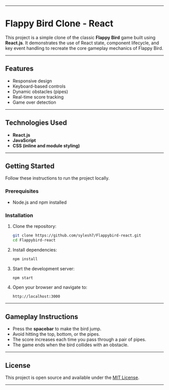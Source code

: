 
---

# Flappy Bird Clone - React

This project is a simple clone of the classic **Flappy Bird** game built using **React.js**. It demonstrates the use of React state, component lifecycle, and key event handling to recreate the core gameplay mechanics of Flappy Bird.

---

## Features

* Responsive design
* Keyboard-based controls
* Dynamic obstacles (pipes)
* Real-time score tracking
* Game over detection

---

## Technologies Used

* **React.js**
* **JavaScript**
* **CSS (inline and module styling)**

---

## Getting Started

Follow these instructions to run the project locally.

### Prerequisites

* Node.js and npm installed

### Installation

1. Clone the repository:

   ```bash
   git clone https://github.com/sylesh7/Flappybird-react.git
   cd Flappybird-react
   ```

2. Install dependencies:

   ```bash
   npm install
   ```

3. Start the development server:

   ```bash
   npm start
   ```

4. Open your browser and navigate to:

   ```
   http://localhost:3000
   ```

---

## Gameplay Instructions

* Press the **spacebar** to make the bird jump.
* Avoid hitting the top, bottom, or the pipes.
* The score increases each time you pass through a pair of pipes.
* The game ends when the bird collides with an obstacle.

---

## License

This project is open source and available under the [MIT License](LICENSE).

---
